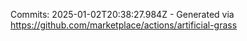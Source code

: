 Commits: 2025-01-02T20:38:27.984Z - Generated via https://github.com/marketplace/actions/artificial-grass
<br>
